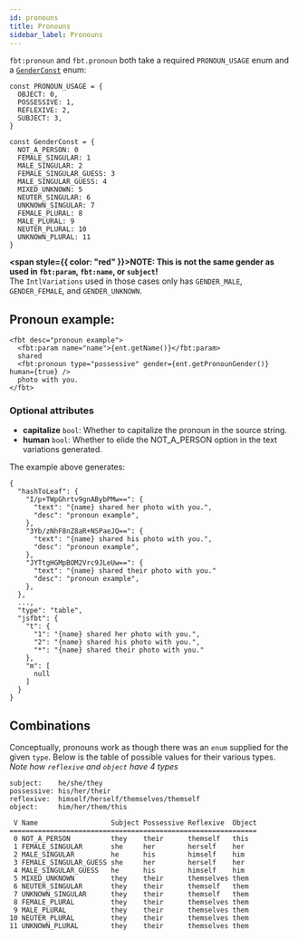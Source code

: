 ```yaml
---
id: pronouns
title: Pronouns
sidebar_label: Pronouns
---
```


`fbt:pronoun` and `fbt.pronoun` both take a required `PRONOUN_USAGE` enum and a [`GenderConst`](https://github.com/facebook/fbt/blob/main/runtime/GenderConst.js) enum:

```
const PRONOUN_USAGE = {
  OBJECT: 0,
  POSSESSIVE: 1,
  REFLEXIVE: 2,
  SUBJECT: 3,
}

const GenderConst = {
  NOT_A_PERSON: 0
  FEMALE_SINGULAR: 1
  MALE_SINGULAR: 2
  FEMALE_SINGULAR_GUESS: 3
  MALE_SINGULAR_GUESS: 4
  MIXED_UNKNOWN: 5
  NEUTER_SINGULAR: 6
  UNKNOWN_SINGULAR: 7
  FEMALE_PLURAL: 8
  MALE_PLURAL: 9
  NEUTER_PLURAL: 10
  UNKNOWN_PLURAL: 11
}
```

**<span style={{ color: "red" }}>NOTE: This is not the same gender as used in `fbt:param`, `fbt:name`, or `subject`!</span>**<br/>
The `IntlVariations` used in those cases only has `GENDER_MALE`, `GENDER_FEMALE`, and `GENDER_UNKNOWN`.

## Pronoun example:

```
<fbt desc="pronoun example">
  <fbt:param name="name">{ent.getName()}</fbt:param>
  shared
  <fbt:pronoun type="possessive" gender={ent.getPronounGender()} human={true} />
  photo with you.
</fbt>
```

### Optional attributes

- **capitalize** `bool`: Whether to capitalize the pronoun in the source string.
- **human** `bool`: Whether to elide the NOT_A_PERSON option in the text variations generated.

The example above generates:

```
{
  "hashToLeaf": {
    "I/p+TWpGhrtv9gnABybPMw==": {
      "text": "{name} shared her photo with you.",
      "desc": "pronoun example",
    },
    "3Yb/zNhF8nZ8aR+NSPaeJQ==": {
      "text": "{name} shared his photo with you.",
      "desc": "pronoun example",
    },
    "JYTtgHGMpBOM2Vrc9JLeUw==": {
      "text": "{name} shared their photo with you."
      "desc": "pronoun example",
    },
  },
  ...,
  "type": "table",
  "jsfbt": {
    "t": {
      "1": "{name} shared her photo with you.",
      "2": "{name} shared his photo with you.",
      "*": "{name} shared their photo with you."
    },
    "m": [
      null
    ]
  }
}
```

## Combinations

Conceptually, pronouns work as though there was an `enum` supplied for the given `type`.
Below is the table of possible values for their various types.
_Note how `reflexive` and `object` have 4 types_

    subject:    he/she/they
    possessive: his/her/their
    reflexive:  himself/herself/themselves/themself
    object:     him/her/them/this

     V Name                  Subject Possessive Reflexive  Object
    =============================================================
     0 NOT_A_PERSON          they    their      themself   this
     1 FEMALE_SINGULAR       she     her        herself    her
     2 MALE_SINGULAR         he      his        himself    him
     3 FEMALE_SINGULAR_GUESS she     her        herself    her
     4 MALE_SINGULAR_GUESS   he      his        himself    him
     5 MIXED_UNKNOWN         they    their      themselves them
     6 NEUTER_SINGULAR       they    their      themself   them
     7 UNKNOWN_SINGULAR      they    their      themself   them
     8 FEMALE_PLURAL         they    their      themselves them
     9 MALE_PLURAL           they    their      themselves them
    10 NEUTER_PLURAL         they    their      themselves them
    11 UNKNOWN_PLURAL        they    their      themselves them
